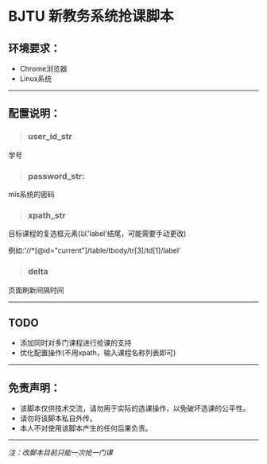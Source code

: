 # BJTU 新教务系统抢课脚本

## 环境要求：
* Chrome浏览器
* Linux系统

---
## 配置说明：
  
>### user_id_str
学号

>### password_str: 
mis系统的密码

>### xpath_str
目标课程的复选框元素(以'label'结尾，可能需要手动更改)

例如:'//*[@id="current"]/table/tbody/tr[3]/td[1]/label'

>### delta
页面刷新间隔时间

---
## TODO
* 添加同时对多门课程进行抢课的支持
* 优化配置操作(不用xpath，输入课程名称列表即可)
---
## 免责声明：
* 该脚本仅供技术交流，请勿用于实际的选课操作，以免破坏选课的公平性。
* 请勿将该脚本私自外传。
* 本人不对使用该脚本产生的任何后果负责。
---
*注：改脚本目前只能一次抢一门课*